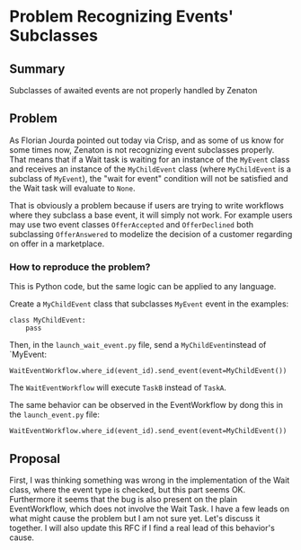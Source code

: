 # Problem Recognizing Events' Subclasses

## Summary

Subclasses of awaited events are not properly handled by Zenaton

## Problem

As Florian Jourda pointed out today via Crisp, and as some of us know for some times now, Zenaton is not recognizing event subclasses properly. That means that if a Wait task is waiting for an instance of the  `MyEvent` class and receives an instance of the `MyChildEvent` class (where `MyChildEvent` is a subclass of `MyEvent`), the "wait for event" condition will not be satisfied and the Wait task will evaluate to `None`.

That is obviously a problem because if users are trying to write workflows where they subclass a base event, it will simply not work. For example users may use two event classes `OfferAccepted` and `OfferDeclined` both subclassing `OfferAnswered` to modelize the decision of a customer regarding on offer in a marketplace.
 

###  How to reproduce the problem?

This is Python code, but the same logic can be applied to any language.

Create a `MyChildEvent` class that subclasses `MyEvent` event in the examples:
```
class MyChildEvent:
    pass
```

Then, in the `launch_wait_event.py` file, send a `MyChildEvent`instead of `MyEvent:

`WaitEventWorkflow.where_id(event_id).send_event(event=MyChildEvent())`

The `WaitEventWorkflow` will execute `TaskB` instead of `TaskA`.

The same behavior can be observed in the EventWorkflow by dong this in the `launch_event.py` file:

`WaitEventWorkflow.where_id(event_id).send_event(event=MyChildEvent())`
 
## Proposal

First, I was thinking something was wrong in the implementation of the Wait class, where the event type is checked, but this part seems OK. Furthermore it seems that the bug is also present on the plain EventWorkflow, which does not involve the Wait Task.
I have a few leads on what might cause the problem but I am not sure yet. Let's discuss it together. I will also update this RFC if I find a real lead of this behavior's cause.

